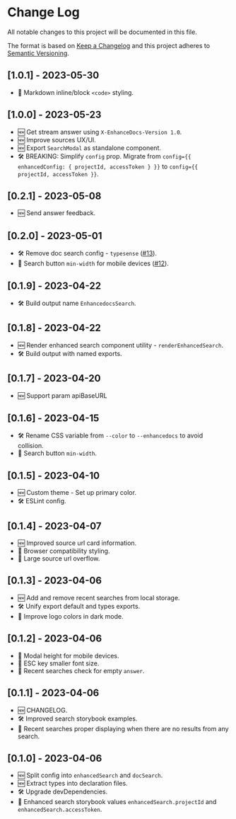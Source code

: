 # Change Log
All notable changes to this project will be documented in this file.

The format is based on [Keep a Changelog](http://keepachangelog.com/)
and this project adheres to [Semantic Versioning](http://semver.org/).

## [1.0.1] - 2023-05-30

- 🐞 Markdown inline/block `<code>` styling.

## [1.0.0] - 2023-05-23

- 🆕 Get stream answer using `X-EnhanceDocs-Version 1.0`.
- 🆕 Improve sources UX/UI.
- 🆕 Export `SearchModal` as standalone component.
- 🛠 BREAKING: Simplify `config` prop. Migrate from `config={{ enhancedConfig: { projectId, accessToken } }}` to `config={{ projectId, accessToken }}`.

## [0.2.1] - 2023-05-08

- 🆕 Send answer feedback.

## [0.2.0] - 2023-05-01

- 🛠 Remove doc search config - `typesense` ([#13](https://github.com/enhancedocs/enhancedocs-search/issues/13)).
- 🐞 Search button `min-width` for mobile devices ([#12](https://github.com/enhancedocs/enhancedocs-search/issues/12)).

## [0.1.9] - 2023-04-22

- 🛠 Build output name `EnhancedocsSearch`.

## [0.1.8] - 2023-04-22

- 🆕 Render enhanced search component utility - `renderEnhancedSearch`.
- 🛠 Build output with named exports.

## [0.1.7] - 2023-04-20

- 🆕 Support param apiBaseURL

## [0.1.6] - 2023-04-15

- 🛠 Rename CSS variable from `--color` to `--enhancedocs` to avoid collision.
- 🐞 Search button `min-width`.

## [0.1.5] - 2023-04-10

- 🆕 Custom theme - Set up primary color.
- 🛠 ESLint config.

## [0.1.4] - 2023-04-07

- 🆕 Improved source url card information.
- 🐞 Browser compatibility styling.
- 🐞 Large source url overflow.

## [0.1.3] - 2023-04-06

- 🆕 Add and remove recent searches from local storage.
- 🛠 Unify export default and types exports.
- 🐞 Improve logo colors in dark mode.

## [0.1.2] - 2023-04-06

- 🐞 Modal height for mobile devices.
- 🐞 ESC key smaller font size.
- 🐞 Recent searches check for empty `answer`.

## [0.1.1] - 2023-04-06

- 🆕 CHANGELOG.
- 🛠 Improved search storybook examples.
- 🐞 Recent searches proper displaying when there are no results from any search.

## [0.1.0] - 2023-04-06

- 🆕 Split config into `enhancedSearch` and `docSearch`.
- 🆕 Extract types into declaration files.
- 🛠 Upgrade devDependencies.
- 🐞 Enhanced search storybook values `enhancedSearch.projectId` and `enhancedSearch.accessToken`.
